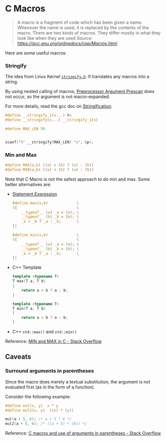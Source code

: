 # C Macros

> A macro is a fragment of code which has been given a name. Whenever the name is used, it is replaced by the contents of the macro. There are two kinds of macros. They differ mostly in what they look like when they are used
> _Source: https://gcc.gnu.org/onlinedocs/cpp/Macros.html_

Here are some useful macros:

### Stringify

The idea from Linux Kernel [`stringify.h`](https://github.com/torvalds/linux/blob/master/include/linux/stringify.h).
It translates any macros into a string.

By using nested calling of macros, [Preprocessor Argument Prescan](https://gcc.gnu.org/onlinedocs/gcc-8.4.0/cpp/Argument-Prescan.html) does not occur, so the argument is not macro-expanded.

For more details, read the gcc doc on [Stringification](https://gcc.gnu.org/onlinedocs/gcc-4.8.5/cpp/Stringification.html).

```c
#define __stringify_1(x...) #x
#define __stringify(x...) __stringify_1(x)

#define MAX_LEN 50


scanf("%" __stringify(MAX_LEN) "s", &p);
```

### Min and Max

```c
#define MAX(a,b) ((a) > (b) ? (a) : (b))
#define MIN(a,b) ((a) < (b) ? (a) : (b))
```

Note that C Macro is not the safest approach to do min and max. Some better alternatives are:

- [Statement Expression](https://gcc.gnu.org/onlinedocs/gcc/Statement-Exprs.html#Statement-Exprs)

  ```c
  #define max(a,b)             \
  ({                           \
      __typeof__ (a) _a = (a); \
      __typeof__ (b) _b = (b); \
      _a > _b ? _a : _b;       \
  })

  #define min(a,b)             \
  ({                           \
      __typeof__ (a) _a = (a); \
      __typeof__ (b) _b = (b); \
      _a < _b ? _a : _b;       \
  })
  ```

- C++ Template

  ```cpp
  template <typename T>
  T max(T a, T b)
  {
      return a > b ? a : b;
  }

  template <typename T>
  T min(T a, T b)
  {
      return a < b ? a : b;
  }
  ```

- C++ `std::max()` and `std::min()`

Reference: [MIN and MAX in C - Stack Overflow](https://stackoverflow.com/questions/3437404/min-and-max-in-c/58532788#58532788)

## Caveats

### Surround arguments in parentheses

Since the macro does merely a textual substitution, the argument is not evaluated first (as in the form of a function).

Consider the following example:

```c
#define mul(x, y)  x * y
#define mul2(x, y)  ((x) * (y))

mul(a + 5, 6); /* a + 5 * 6 */
mul2(a + 5, 6); /* ((a + 5) * (6)) */
```

Reference: [C macros and use of arguments in parentheses - Stack Overflow](https://stackoverflow.com/questions/7186504/c-macros-and-use-of-arguments-in-parentheses/7186517#7186517)
